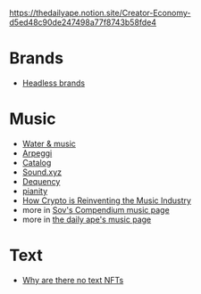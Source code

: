 
https://thedailyape.notion.site/Creator-Economy-d5ed48c90de247498a77f8743b58fde4

# Brands
- [Headless brands](https://otherinter.net/research/headless-brands/)

# Music
- [Water & music](https://www.waterandmusic.com/)
- [Arpeggi](https://www.arpeggi.io/)
- [Catalog](https://beta.catalog.works/)
- [Sound.xyz](https://www.sound.xyz/)
- [Dequency](https://dequency.io/)
- [pianity](https://pianity.com/)
- [How Crypto is Reinventing the Music Industry](https://www.forefront.market/blog/collector-economy)
- more in [Sov's Compendium music page](https://sovs.notion.site/Music-3c1ff06ddf8e441dbd1dbbd151c36549)
- more in [the daily ape's music page](https://thedailyape.notion.site/Music-9676749714ca45f8a323d56b1e9d8ff7)

# Text
- [Why are there no text NFTs](https://mirror.xyz/iwritecopy.eth/abANgJJYL1-Yw1624HLt3ym5gO1SIPK1vVG8LkGwbvk)